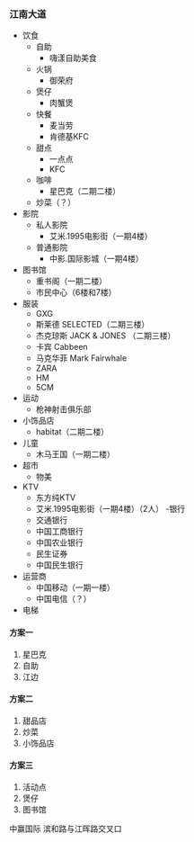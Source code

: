 ### 江南大道 ###
- 饮食
    - 自助
	    - 嗨漾自助美食
    - 火锅
	    - 御荣府
    - 煲仔
	    - 肉蟹煲
    - 快餐
        - 麦当劳 
        - 肯德基KFC
    - 甜点
	    - 一点点  
		- KFC		
    - 咖啡
        - 星巴克（二期二楼）   
    - 炒菜（？）   
- 影院
    - 私人影院
	    - 艾米.1995电影街（一期4楼）
    - 普通影院
	    - 中影.国际影城（一期4楼）
- 图书馆
    - 重书阁（一期二楼）
    - 市民中心（6楼和7楼）
- 服装
    - GXG  
    - 斯莱德  SELECTED（二期三楼）
    - 杰克琼斯 JACK & JONES （二期三楼）
    - 卡宾 Cabbeen
    - 马克华菲  Mark Fairwhale
    - ZARA  
    - HM  
    - 5CM
- 运动
	- 枪神射击俱乐部
- 小饰品店
	- habitat（二期二楼）
- 儿童 
	- 木马王国（一期二楼）
- 超市	 
	- 物美
- KTV
    - 东方纯KTV
    - 艾米.1995电影街（一期4楼）（2人）
-银行
	- 交通银行
	- 中国工商银行
	- 中国农业银行
	- 民生证券
	- 中国民生银行
- 运营商
	- 中国移动（一期一楼）
	- 中国电信（？）
- 电梯

#### 方案一 ####
1. 星巴克
2. 自助
3. 江边

#### 方案二 ####
1. 甜品店
2. 炒菜
3. 小饰品店

#### 方案三 ####
1. 活动点
2. 煲仔
3. 图书馆


中赢国际 滨和路与江晖路交叉口

